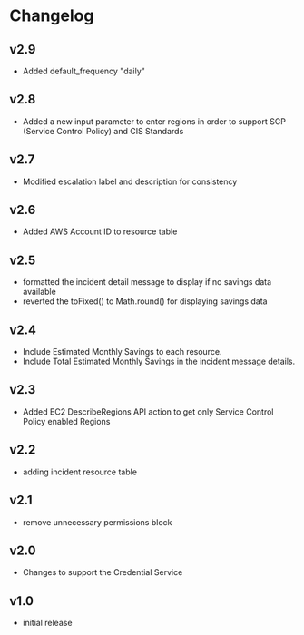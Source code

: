 # Changelog

## v2.9

- Added default_frequency "daily"

## v2.8

- Added a new input parameter to enter regions in order to support SCP (Service Control Policy) and CIS Standards

## v2.7

- Modified escalation label and description for consistency

## v2.6

- Added AWS Account ID to resource table

## v2.5

- formatted the incident detail message to display if no savings data available
- reverted the toFixed() to Math.round() for displaying savings data

## v2.4

- Include Estimated Monthly Savings to each resource.
- Include Total Estimated Monthly Savings in the incident message details.

## v2.3

- Added EC2 DescribeRegions API action to get only Service Control Policy enabled Regions

## v2.2

- adding incident resource table

## v2.1

- remove unnecessary permissions block

## v2.0

- Changes to support the Credential Service

## v1.0

- initial release

